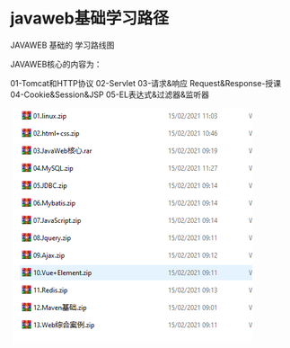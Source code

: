 # javaweb基础学习路径

 

JAVAWEB 基础的 学习路线图

JAVAWEB核心的内容为：

01-Tomcat和HTTP协议
02-Servlet
03-请求&响应 Request&Response-授课
04-Cookie&Session&JSP
05-EL表达式&过滤器&监听器



![image-20211125215229761](0.javaweb基础学习路径.assets/image-20211125215229761.png)